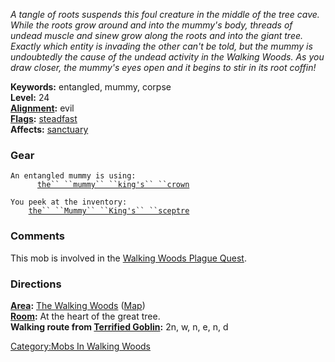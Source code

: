 *A tangle of roots suspends this foul creature in the middle of the tree
cave. While the roots grow around and into the mummy's body, threads of
undead muscle and sinew grow along the roots and into the giant tree.
Exactly which entity is invading the other can't be told, but the mummy
is undoubtedly the cause of the undead activity in the Walking Woods. As
you draw closer, the mummy's eyes open and it begins to stir in its root
coffin!*

**Keywords:** entangled, mummy, corpse  
**Level:** 24  
**[Alignment](Alignment "wikilink"):** evil  
**[Flags](:Category:Mob_Types "wikilink"):**
[steadfast](Sentinel_Mobs "wikilink")  
**Affects:** [sanctuary](Sanctuary "wikilink")  

### Gear

`An entangled mummy is using:`  
<worn on head>`      `[`the`` ``mummy`` ``king's`` ``crown`](Mummy_King's_Crown "wikilink")

`You peek at the inventory:`  
`    `[`the`` ``Mummy`` ``King's`` ``sceptre`](Mummy_King's_Sceptre "wikilink")

### Comments

This mob is involved in the [Walking Woods Plague
Quest](Walking_Woods_Plague_Quest "wikilink").

### Directions

**[Area](:Category:Areas "wikilink"):** [The Walking
Woods](:Category:Walking_Woods "wikilink")
([Map](Walking_Woods_Map "wikilink"))  
**[Room](:Category:Rooms "wikilink"):** At the heart of the great
tree.  
**Walking route from [Terrified Goblin](Terrified_Goblin "wikilink"):**
2n, w, n, e, n, d

[Category:Mobs In Walking
Woods](Category:Mobs_In_Walking_Woods "wikilink")
